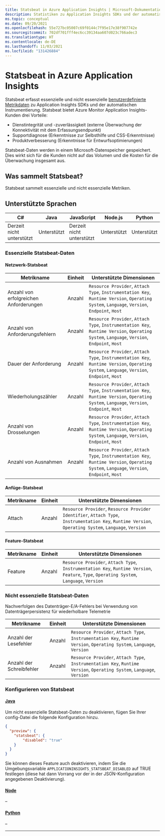 ```yaml
---
title: Statsbeat in Azure Application Insights | Microsoft-Dokumentation
description: Statistiken zu Application Insights SDKs und der automatischen Instrumentierung
ms.topic: conceptual
ms.date: 09/20/2021
ms.openlocfilehash: 55e727bc05007c69f0144c7f95e17e38f907742e
ms.sourcegitcommit: 702df701fff4ec6cc39134aa607d023c766adec3
ms.translationtype: HT
ms.contentlocale: de-DE
ms.lasthandoff: 11/03/2021
ms.locfileid: "131426884"
---
```

# <a name="statsbeat-in-azure-application-insights"></a>Statsbeat in Azure Application Insights

Statsbeat erfasst essenzielle und nicht essenzielle [benutzerdefinierte Metrikdaten](../essentials/metrics-custom-overview.md) zu Application Insights SDKs und der automatischen Instrumentierung. Statsbeat bietet Azure Monitor Application Insights-Kunden drei Vorteile:
-   Dienstintegrität und -zuverlässigkeit (externe Überwachung der Konnektivität mit dem Erfassungsendpunkt)
-   Supportdiagnose (Erkenntnisse zur Selbsthilfe und CSS-Erkenntnisse)
-   Produktverbesserung (Erkenntnisse für Entwurfsoptimierungen)

Statsbeat-Daten werden in einem Microsoft-Datenspeicher gespeichert.  Dies wirkt sich für die Kunden nicht auf das Volumen und die Kosten für die Überwachung insgesamt aus. 

## <a name="what-data-does-statsbeat-collect"></a>Was sammelt Statsbeat?

Statsbeat sammelt essenzielle und nicht essenzielle Metriken.

## <a name="supported-languages"></a>Unterstützte Sprachen

| C#                        | Java            | JavaScript                | Node.js         | Python          |
|---------------------------|-----------------|---------------------------|-----------------|-----------------|
| Derzeit nicht unterstützt   | Unterstützt       | Derzeit nicht unterstützt   | Unterstützt       | Unterstützt       |


### <a name="essential-statsbeat"></a>Essenzielle Statsbeat-Daten

#### <a name="network-statsbeat"></a>Netzwerk-Statsbeat

|Metrikname|Einheit|Unterstützte Dimensionen|
|-----|-----|-----|
|Anzahl von erfolgreichen Anforderungen|Anzahl| `Resource Provider`, `Attach Type`, `Instrumentation Key`, `Runtime Version`, `Operating System`, `Language`, `Version`, `Endpoint`, `Host`|
|Anzahl von Anforderungsfehlern|Anzahl| `Resource Provider`, `Attach Type`, `Instrumentation Key`, `Runtime Version`, `Operating System`, `Language`, `Version`, `Endpoint`, `Host`|
|Dauer der Anforderung|Anzahl| `Resource Provider`, `Attach Type`, `Instrumentation Key`, `Runtime Version`, `Operating System`, `Language`, `Version`, `Endpoint`, `Host`|
|Wiederholungszähler|Anzahl| `Resource Provider`, `Attach Type`, `Instrumentation Key`, `Runtime Version`, `Operating System`, `Language`, `Version`, `Endpoint`, `Host`|
|Anzahl von Drosselungen|Anzahl| `Resource Provider`, `Attach Type`, `Instrumentation Key`, `Runtime Version`, `Operating System`, `Language`, `Version`, `Endpoint`, `Host`|
|Anzahl von Ausnahmen|Anzahl| `Resource Provider`, `Attach Type`, `Instrumentation Key`, `Runtime Version`, `Operating System`, `Language`, `Version`, `Endpoint`, `Host`|

#### <a name="attach-statsbeat"></a>Anfüge-Statsbeat

|Metrikname|Einheit|Unterstützte Dimensionen|
|-----|-----|-----|
|Attach|Anzahl| `Resource Provider`, `Resource Provider Identifier`, `Attach Type`, `Instrumentation Key`, `Runtime Version`, `Operating System`, `Language`, `Version`|

#### <a name="feature-statsbeat"></a>Feature-Statsbeat

|Metrikname|Einheit|Unterstützte Dimensionen|
|-----|-----|-----|
|Feature|Anzahl| `Resource Provider`, `Attach Type`, `Instrumentation Key`, `Runtime Version`, `Feature`, `Type`, `Operating System`, `Language`, `Version`|

### <a name="non-essential-statsbeat"></a>Nicht essenzielle Statsbeat-Daten

Nachverfolgen des Datenträger-E/A-Fehlers bei Verwendung von Datenträgerpersistenz für wiederholbare Telemetrie

|Metrikname|Einheit|Unterstützte Dimensionen|
|-----|-----|-----|
|Anzahl der Lesefehler|Anzahl| `Resource Provider`, `Attach Type`, `Instrumentation Key`, `Runtime Version`, `Operating System`, `Language`, `Version`|
|Anzahl der Schreibfehler|Anzahl| `Resource Provider`, `Attach Type`, `Instrumentation Key`, `Runtime Version`, `Operating System`, `Language`, `Version`|

### <a name="configure-statsbeat"></a>Konfigurieren von Statsbeat

#### <a name="java"></a>[Java](#tab/java)

Um nicht essenzielle Statsbeat-Daten zu deaktivieren, fügen Sie Ihrer config-Datei die folgende Konfiguration hinzu.

```json
{
  "preview": {
    "statsbeat": {
        "disabled": "true"
    }
  }
}
```

Sie können dieses Feature auch deaktivieren, indem Sie die Umgebungsvariable `APPLICATIONINSIGHTS_STATSBEAT_DISABLED` auf TRUE festlegen (diese hat dann Vorrang vor der in der JSON-Konfiguration angegebenen Deaktivierung).

#### <a name="node"></a>[Node](#tab/node)

–

#### <a name="python"></a>[Python](#tab/python)

–

---
